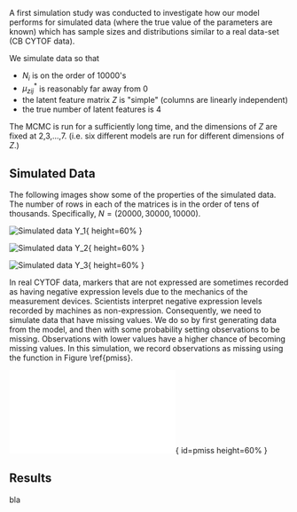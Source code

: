 A first simulation study was conducted to investigate how our model 
performs for simulated data (where the true value of the parameters are known)
which has sample sizes and distributions similar to a real data-set
(CB CYTOF data).

We simulate data so that

- $N_i$ is on the order of 10000's
- $\mu_{zij}^*$ is reasonably far away from 0
- the latent feature matrix $Z$ is "simple" (columns are linearly independent)
- the true number of latent features is 4

The MCMC is run for a sufficiently long time, and the dimensions of $Z$ are fixed
at 2,3,...,7. (i.e. six different models are run for different dimensions of $Z$.)

## Simulated Data

The following images show some of the properties of the simulated data.
The number of rows in each of the matrices is in the order of tens of thousands.
Specifically, $N=(20000, 30000, 10000)$. 

![Simulated data $Y_1$](img/rawDat002.png){ height=60% }

![Simulated data $Y_2$](img/rawDat003.png){ height=60% }

![Simulated data $Y_3$](img/rawDat004.png){ height=60% }

In real CYTOF data, markers that are not expressed are sometimes recorded as
having negative expression levels due to the mechanics of the measurement
devices. Scientists interpret negative expression levels recorded by machines
as non-expression. Consequently, we need to simulate data that have missing values.
We do so by first generating data from the model, and then with some probability
setting observations to be missing. Observations with lower values have a 
higher chance of becoming missing values. In this simulation, we record
observations as missing using the function in Figure \ref{pmiss}.

![Probability of missing](img/prob_miss.pdf){ id=pmiss height=60% }


## Results
bla
